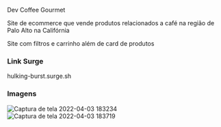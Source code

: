 Dev Coffee Gourmet

Site de ecommerce que vende produtos relacionados a café na região de Palo Alto na Califórnia

Site com filtros e carrinho além de card de produtos

### Link Surge 
hulking-burst.surge.sh

### Imagens
![Captura de tela 2022-04-03 183234](https://user-images.githubusercontent.com/93896739/161449739-0476c7be-a733-4da7-8294-f591d53c2b2a.jpg)
![Captura de tela 2022-04-03 183719](https://user-images.githubusercontent.com/93896739/161449740-7ea43d0f-cf76-4444-a69b-97ab54b33fa1.jpg)
